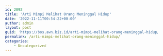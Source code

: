 ```yaml
---
id: 2092
title: 'Arti Mimpi Melihat Orang Meninggal Hidup'
date: '2022-11-11T00:54:22+00:00'
author: admin
layout: post
guid: 'https://bos.awn.biz.id/arti-mimpi-melihat-orang-meninggal-hidup/'
permalink: /arti-mimpi-melihat-orang-meninggal-hidup/
categories:
    - Uncategorized
---
```


